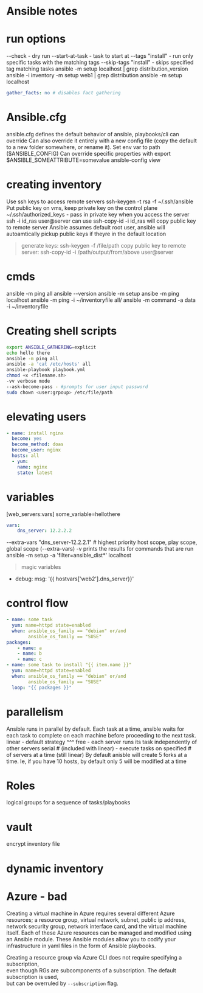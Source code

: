 # Ansible notes

# run options
--check - dry run
--start-at-task - task to start at
--tags "install" - run only specific tasks with the matching tags
--skip-tags "install" - skips specified tag matching tasks
ansible -m setup localhost | grep distribution_version
ansible -i inventory -m setup web1 | grep distribution
ansible -m setup localhost

```yaml
gather_facts: no # disables fact gathering
```
# Ansible.cfg
ansible.cfg defines the default behavior of ansible, playbooks/cli can override
Can also override it entirely with a new config file (copy the default to a new folder somewhere, or rename it). Set env var to path ($ANSIBLE_CONFIG)
Can override specific properties with export $ANSIBLE_SOMEATTRIBUTE=somevalue
ansible-config view

# creating inventory
Use ssh keys to access remote servers
ssh-keygen -t rsa -f ~/.ssh/ansible
Put public key on vms, keep private key on the control plane
~/.ssh/authorized_keys - pass in private key when you access the server ssh -i id_ras user@server
can use ssh-copy-id -i id_ras will copy public key to remote server
Ansible assumes default root user, ansible will autoamtically pickup public keys if theyre in the default location


>generate keys: ssh-keygen -f /file/path
>copy public key to remote server: ssh-copy-id -i /path/output/from/above user@server

# cmds
ansible -m ping all
ansible --version
ansible -m setup <server name>
ansibe -m ping localhost
ansible -m ping -i ~/inventoryfile all/<server names>
ansible -m command -a data -i ~/inventoryfile <server name>

# Creating shell scripts
```bash
export ANSIBLE_GATHERING=explicit
echo hello there
ansible -m ping all
ansible -a 'cat /etc/hosts' all
ansible-playbook playbook.yml
chmod +x <filename.sh>
-vv verbose mode
--ask-become-pass - #prompts for user input password
sudo chown <user:grpoup> /etc/file/path
```

# elevating users
```yml
- name: install nginx
  become: yes
  become_method: doas
  become_user: nginx
  hosts: all
  - yum:
    name: nginx
    state: latest

```
# variables
[web_servers:vars]
some_variable=hellothere

```yaml
vars:
    dns_server: 12.2.2.2
```
--extra-vars "dns_server-12.2.2.1" # highest priority
host scope, play scope, global scope (--extra-vars)
-v prints the results for commands that are run
ansible -m setup -a 'filter=ansible_dist*' localhost
> magic variables
- debug:
    msg: '{{ hostvars['web2'].dns_server}}'


# control flow
```yaml
- name: some task
  yum: name=httpd state=enabled
  when: ansible_os_family == "debian" or/and
        ansible_os_family == "SUSE"
packages:
    - name: a
    - name: b
    - name: c
- name: some task to install "{{ item.name }}" 
  yum: name=httpd state=enabled
  when: ansible_os_family == "debian" or/and
        ansible_os_family == "SUSE"
  loop: "{{ packages }}"
```
# parallelism
Ansible runs in parallel by default. Each task at a time, ansible waits for each task to complete on each machine
before proceeding to the next task. 
linear - default strategy ^^^
free - each server runs its task independently of other servers
serial # (included with linear) - execute tasks on specified # of servers at a time (still linear)
By default anisble will create 5 forks at a time. Ie, if you have 10 hosts, by default only 5 will be modified at a time

# Roles 
logical groups for a sequence of tasks/playbooks

# vault
encrypt inventory file

# dynamic inventory
# Azure - bad
Creating a virtual machine in Azure requires several different Azure resources; a resource group, virtual network, subnet, public ip address, network security group, network interface card, and the virtual machine itself. Each of these Azure resources can be managed and modified using an Ansible module. These Ansible modules allow you to codify your infrastructure in yaml files in the form of Ansible playbooks. 

Creating a resource group via Azure CLI does not require specifying a subscription,   
even though RGs are subcomponents of a subscription. The default subscription is used,  
but can be overruled by `--subscription` flag. 